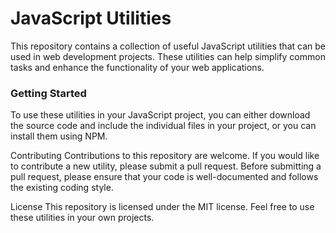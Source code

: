 # JavaScript Utilities

This repository contains a collection of useful JavaScript utilities that can be used in web development projects. These utilities can help simplify common tasks and enhance the functionality of your web applications.
&nbsp;
&nbsp;
&nbsp;
&nbsp;



### Getting Started
To use these utilities in your JavaScript project, you can either download the source code and include the individual files in your project, or you can install them using NPM.

Contributing
Contributions to this repository are welcome. If you would like to contribute a new utility, please submit a pull request. Before submitting a pull request, please ensure that your code is well-documented and follows the existing coding style.

License
This repository is licensed under the MIT license. Feel free to use these utilities in your own projects.